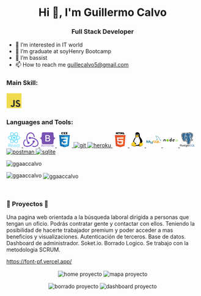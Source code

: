 <h1 align="center">Hi 👋, I'm Guillermo Calvo</h1>
<h3 align="center">Full Stack Developer</h3>




- 👀 I’m interested in IT world
- 🌱 I’m graduate at soyHenry Bootcamp
- 🎸 I’m bassist 
- 📫 How to reach me guillecalvo5@gmail.com

<h3 align="left">Main Skill:</h3>
<p align="left"><a href="https://developer.mozilla.org/en-US/docs/Web/JavaScript" target="_blank" rel="noreferrer"> <img src="https://raw.githubusercontent.com/devicons/devicon/master/icons/javascript/javascript-original.svg" alt="javascript" width="40" height="40"/> </a></p>

<h3 align="left">Languages and Tools:</h3>
<p align="left">  <a href="https://reactjs.org/" target="_blank" rel="noreferrer"> <img src="https://raw.githubusercontent.com/devicons/devicon/master/icons/react/react-original-wordmark.svg" alt="react" width="40" height="40"/> </a> <a href="https://redux.js.org" target="_blank" rel="noreferrer"> <img src="https://raw.githubusercontent.com/devicons/devicon/master/icons/redux/redux-original.svg" alt="redux" width="40" height="40"/> </a> <a href="https://getbootstrap.com" target="_blank" rel="noreferrer"> <img src="https://raw.githubusercontent.com/devicons/devicon/master/icons/bootstrap/bootstrap-plain-wordmark.svg" alt="bootstrap" width="40" height="40"/> </a> <a href="https://www.w3schools.com/css/" target="_blank" rel="noreferrer"> <img src="https://raw.githubusercontent.com/devicons/devicon/master/icons/css3/css3-original-wordmark.svg" alt="css3" width="40" height="40"/> </a>  <a href="https://git-scm.com/" target="_blank" rel="noreferrer"> <img src="https://www.vectorlogo.zone/logos/git-scm/git-scm-icon.svg" alt="git" width="40" height="40"/> </a> <a href="https://heroku.com" target="_blank" rel="noreferrer"> <img src="https://www.vectorlogo.zone/logos/heroku/heroku-icon.svg" alt="heroku" width="40" height="40"/> </a> <a href="https://www.w3.org/html/" target="_blank" rel="noreferrer"> <img src="https://raw.githubusercontent.com/devicons/devicon/master/icons/html5/html5-original-wordmark.svg" alt="html5" width="40" height="40"/> </a>  <a href="https://www.linux.org/" target="_blank" rel="noreferrer"> <img src="https://raw.githubusercontent.com/devicons/devicon/master/icons/linux/linux-original.svg" alt="linux" width="40" height="40"/> </a> <a href="https://www.mysql.com/" target="_blank" rel="noreferrer"> <img src="https://raw.githubusercontent.com/devicons/devicon/master/icons/mysql/mysql-original-wordmark.svg" alt="mysql" width="40" height="40"/> </a> <a href="https://nodejs.org" target="_blank" rel="noreferrer"> <img src="https://raw.githubusercontent.com/devicons/devicon/master/icons/nodejs/nodejs-original-wordmark.svg" alt="nodejs" width="40" height="40"/> </a> <a href="https://www.postgresql.org" target="_blank" rel="noreferrer"> <img src="https://raw.githubusercontent.com/devicons/devicon/master/icons/postgresql/postgresql-original-wordmark.svg" alt="postgresql" width="40" height="40"/> </a> <a href="https://postman.com" target="_blank" rel="noreferrer"> <img src="https://www.vectorlogo.zone/logos/getpostman/getpostman-icon.svg" alt="postman" width="40" height="40"/> </a>  <a href="https://www.sqlite.org/" target="_blank" rel="noreferrer"> <img src="https://www.vectorlogo.zone/logos/sqlite/sqlite-icon.svg" alt="sqlite" width="40" height="40"/> </a> </p>

<p align="left"> <img src="https://komarev.com/ghpvc/?username=ggaaccalvo&label=Profile%20views&color=0e75b6&style=flat" alt="ggaaccalvo" /> </p>

<p><img align="left" src="https://github-readme-stats.vercel.app/api/top-langs?username=ggaaccalvo&show_icons=true&locale=en&layout=compact" alt="ggaaccalvo" /></p>

<p>&nbsp;<img align="center" src="https://github-readme-stats.vercel.app/api?username=ggaaccalvo&show_icons=true&locale=en" alt="ggaaccalvo" /></p>


</br>
<h3>🚀 Proyectos 🚀 </h3>

<p>Una pagina web orientada a la búsqueda laboral dirigida a personas que tengan un oficio. Podrás contratar gente y contactar con ellos. Teniendo la posibilidad de hacerte trabajador premium y poder acceder a mas beneficios y visualizaciones. Autenticación de terceros. Base de datos. Dashboard de administrador. Soket.io. Borrado Logico. Se trabajo con la metodologia SCRUM. </p>
                                                                                                                            
<a href="https://font-pf.vercel.app/" target="_blank"> https://font-pf.vercel.app/</a>

<p align="center">
<img align="center" width="400px" height="300px" src="./assets/imgagesProyecto/home.png" alt="home proyecto"/>
<img align="center" width="400px" height="300px" src="./assets/imgagesProyecto/mapa.png" alt="mapa proyecto"/>
</p>
<p align="center">
<img align="center" width="400px" height="300px" src="./assets/imgagesProyecto/borrado.png" alt="borrado proyecto"/>
<img align="center" width="400px" height="300px" src="./assets/imgagesProyecto/dashboard.png" alt="dashboard proyecto"/>
</p>


